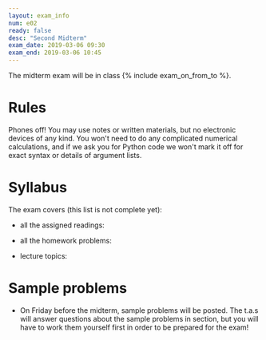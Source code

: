```yaml
---
layout: exam_info
num: e02
ready: false
desc: "Second Midterm"
exam_date: 2019-03-06 09:30
exam_end: 2019-03-06 10:45
---
```


The midterm exam will be in class {% include exam_on_from_to %}.

# Rules

Phones off!
You may use notes or written materials, 
but no electronic devices of any kind. 
You won't need to do any complicated numerical calculations,
and if we ask you for Python code we won't mark it off for
exact syntax or details of argument lists.

# Syllabus

The exam covers (this list is not complete yet):

- all the assigned readings:

- all the homework problems:

- lecture topics:


# Sample problems

- On Friday before the midterm, sample problems will be posted.
The t.a.s will answer questions about the sample problems in section,
but you will have to work them yourself first in order to be prepared 
for the exam!
